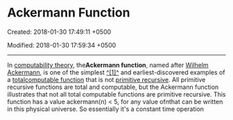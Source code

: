 # Ackermann Function

Created: 2018-01-30 17:49:11 +0500

Modified: 2018-01-30 17:59:34 +0500

---

In [computability theory](https://en.wikipedia.org/wiki/Computability_theory), the**Ackermann function**, named after [Wilhelm Ackermann](https://en.wikipedia.org/wiki/Wilhelm_Ackermann), is one of the simplest [^[1]^](https://en.wikipedia.org/wiki/Ackermann_function#cite_note-1) and earliest-discovered examples of a [total](https://en.wikipedia.org/wiki/Total_function)[computable function](https://en.wikipedia.org/wiki/Computable_function) that is not [primitive recursive](https://en.wikipedia.org/wiki/Primitive_recursive_function). All primitive recursive functions are total and computable, but the Ackermann function illustrates that not all total computable functions are primitive recursive.
This function has a value ackermann(n) < 5, for any value of*n*that can be written in this physical universe. So essentially it's a constant time operation
